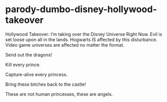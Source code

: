 # parody-dumbo-disney-hollywood-takeover

Hollywood Takeover:
I’m taking over the Disney Universe Right Now. Evil is set loose upon all in the lands. Hogwarts IS affected by this disturbance. Video game universes are affected no matter the format.

Send out the dragons!

Kill every prince.

Capture-alive every princess.

Bring these bitches back to the castle!

These are not human princesses, these are angels.
